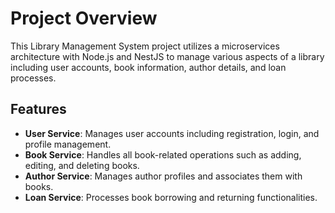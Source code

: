 # Project Overview
This Library Management System project utilizes a microservices architecture with Node.js and NestJS to manage various aspects of a library including user accounts, book information, author details, and loan processes.
## Features
- **User Service**: Manages user accounts including registration, login, and profile management.
- **Book Service**: Handles all book-related operations such as adding, editing, and deleting books.
- **Author Service**: Manages author profiles and associates them with books.
- **Loan Service**: Processes book borrowing and returning functionalities.
